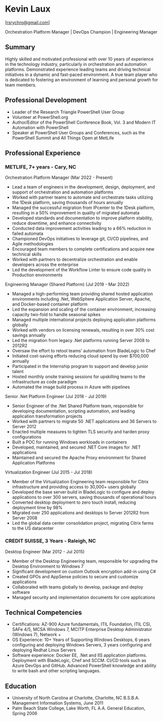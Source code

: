 # Kevin Laux
[rsrychro@gmail.com]

Orchestration Platform Manager | DevOps Champion | Engineering Manager

## Summary 
Highly skilled and motivated professional with over 10 years of experience in the technology industry, particularly in orchestration and automation platforms. Demonstrated experience leading teams and driving technical initiatives in a dynamic and fast-paced environment. A true team player who is dedicated to fostering an environment of learning and personal growth for team members. 

## Professional Development
- Leader of the Research Triangle PowerShell User Group
- Volunteer at PowerShell.org
- Author/Editor of the PowerShell Conference Book, Vol. 3 and Modern IT Automation with PowerShell
- Speaker at PowerShell User Groups and Conferences, such as the PowerShell Summit and All Things Open at MetLife

## Professional Experience
### METLIFE, 7+ years - Cary, NC 
Orchestration Platform Manager (Mar 2022 - Present)
- Lead a team of engineers in the development, design, deployment, and support of orchestration and automation platforms
- Worked with partner teams to automate and orchestrate tasks utilizing the 1Desk platform, saving thousands of hours annually
- Managed the successful migration from IPcenter to the 1Desk platform, resulting in a 50% improvement in quality of migrated automata
- Developed standards and documentation to improve platform stability, reduce downtime, and enhance connectivity
- Conducted data improvement activities leading to a 66% reduction in failed automata
- Championed DevOps initiatives to leverage git, CI/CD pipelines, and Agile methodologies
- Encouraged team members to complete certifications and acquire new technical skills
- Worked with partners to decentralize orchestration and enable developers across the enterprise
- Led the development of the Workflow Linter to ensure code quality in Production environments

Engineering Manager (Shared Platform) (Jul 2019 - Mar 2022)
- Managed a high-performing team providing shared hosted application environments including .Net, WebSphere Application Server, Apache, and Docker-based container platform
- Led the expansion and scaling of the container environment, increasing capacity two-fold to handle seasonal spikes
- Managed multiple international projects deploying application platforms globally
- Worked with vendors on licensing renewals, resulting in over 30% cost savings annually
- Led the migration from legacy .Net platforms running Server 2008 to 2012R2
- Oversaw the effort to retool teams’ automation from BladeLogic to Chef
- Initiated cost-saving efforts reducing cloud spend by over $700,000 annually
- Participated in the Internship program to support and develop junior talent
- Hosted monthly onsite training sessions for upskilling teams to the infrastructure as code paradigm
- Automated the image build process in Azure with pipelines

Senior .Net Platform Engineer (Jul 2018 - Jul 2019)
- Senior Engineer of the .Net Shared Platform team, responsible for developing documentation, scripting automation, and leading application transformation projects
- Worked with partners to migrate 50 .NET applications and 36 Servers to Server 2012
- Enacted multiple measures to tighten TLS security and harden proxy configurations
- Built a POC for running Windows workloads in containers
- Developed, maintained, and secured .NET Core images for .NET applications
- Maintained and secured the Apache Proxy environment for Shared Application Platforms

Virtualization Engineer (Jul 2015 - Jul 2018)
- Member of the Virtualization Engineering team responsible for Citrix infrastructure and providing access to 30,000+ users globally
- Developed the base server build in BladeLogic to configure and deploy applications to over 300 servers, saving thousands of operational hours
- Converted desktop deployment to zero touch install, reducing deployment time by 98%
- Migrated over 250 applications and desktops to Server 2012R2 from Server 2008
- Led the global data center consolidation project, migrating Citrix farms to the US datacenter

### CREDIT SUISSE, 3 Years - Raleigh, NC
Desktop Engineer (Mar 2012 - Jul 2015)
- Member of the Desktop Engineering team, responsible for upgrading the Desktop Environment to Windows 7
- Significant development on custom Outlook encryption add-in using C#
- Created GPOs and AppSense policies to secure and customize applications
- Collaborated with teams globally to develop, package and deploy software
- Managed security and implementation documents for core applications


## Technical Competencies
- Certifications: AZ-900 Azure fundamentals, ITIL Foundation, ITIL CSI, SAFe 4/5, MCSA Windows 7, MCITP Enterprise Desktop Administrator (Windows 7), Network +
- OS Experience: 10+ Years of Supporting Windows Desktops, 6 years configuring and deploying Windows Servers, 3 years configuring and deploying Redhat Linux Servers
- Software experience: Docker EE, .Net and IIS application platforms. Deployment with BladeLogic, Chef and SCCM. CI/CD tools such as Azure DevOps and GitHub. Advanced PowerShell knowledge and ability to write bash and other scripting languages.

## Education
- University of North Carolina at Charlotte, Charlotte, NC
  B.S.B.A. Management Information Systems, June 2011
- Palm Beach State College, Lake Worth, FL
  A.A. General Education, Spring 2006
